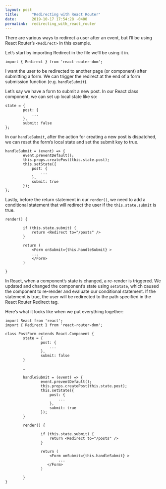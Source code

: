 ```yaml
---
layout: post
title:      "Redirecting with React Router"
date:       2019-10-17 17:54:28 -0400
permalink:  redirecting_with_react_router
---
```



There are various ways to redirect a user after an event, but I’ll be using React Router’s `<Redirect>` in this example. 

Let’s start by importing Redirect in the file we’ll be using it in. 

```
import { Redirect } from 'react-router-dom';
```

I want the user to be redirected to another page (or component) after submitting a form. We can trigger the redirect at the end of a form submission function (e.g. `handleSubmit`). 

Let’s say we have a form to submit a new post. In our React class component, we can set up local state like so:

```
state = {
        post: {
            ...
        },
        submit: false
};
```

In our `handleSubmit`, after the action for creating a new post is dispatched, we can reset the form’s local state and set the submit key to true.

```
handleSubmit = (event) => {
        event.preventDefault();
        this.props.createPost(this.state.post);
        this.setState({
            post: {
                ...
            },
            submit: true
        });
};
```

Lastly, before the return statement in our `render()`, we need to add a conditional statement that will redirect the user if the `this.state.submit` is true. 

```
render() {

        if (this.state.submit) {
            return <Redirect to="/posts" />
        }

        return (
            <Form onSubmit={this.handleSubmit} >
            ...
            </Form>
        )

}

```

In React, when a component’s state is changed, a re-render is triggered. We updated and changed the component’s state using `setState`, which caused the component to re-render and evaluate our conditional statement. If the statement is true, the user will be redirected to the path specified in the React Router Redirect tag. 

Here’s what it looks like when we put everything together:

```
import React from 'react';
import { Redirect } from 'react-router-dom';

class PostForm extends React.Component {
        state = {
                post: {
                    ...
                },
                submit: false
        }

        …

        handleSubmit = (event) => {
                event.preventDefault();
                this.props.createPost(this.state.post);
                this.setState({
                    post: {
                        ...
                    },
                    submit: true
                });
        }

        render() {

                if (this.state.submit) {
                    return <Redirect to="/posts" />
                }

                return (
                    <Form onSubmit={this.handleSubmit} >
                        ...
                   </Form>
                )

        }
}
```
